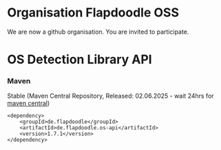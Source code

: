 # Organisation Flapdoodle OSS

We are now a github organisation. You are invited to participate.


# OS Detection Library API

### Maven

Stable (Maven Central Repository, Released: 02.06.2025 - wait 24hrs for [maven central](http://repo1.maven.org/maven2/de/flapdoodle/de.flapdoodle.os/maven-metadata.xml))

	<dependency>
		<groupId>de.flapdoodle</groupId>
		<artifactId>de.flapdoodle.os-api</artifactId>
		<version>1.7.1</version>
	</dependency>


